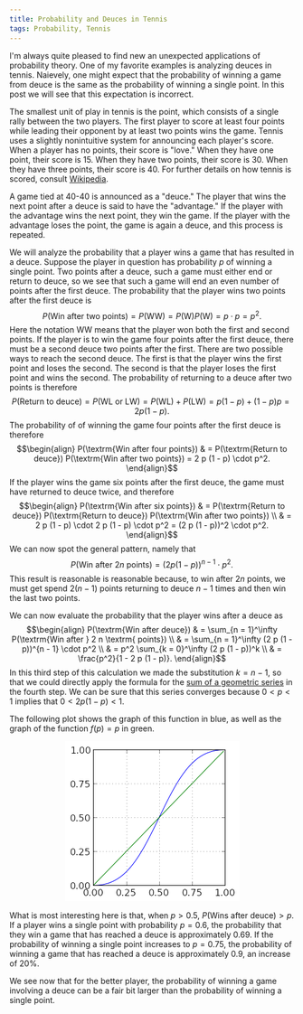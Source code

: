 ```yaml
---
title: Probability and Deuces in Tennis
tags: Probability, Tennis
---
```


I'm always quite pleased to find new an unexpected applications of probability theory.  One of my favorite examples is analyzing deuces in tennis.  Naievely, one might expect that the probability of winning a game from deuce is the same as the probability of winning a single point.  In this post we will see that this expectation is incorrect.

The smallest unit of play in tennis is the point, which consists of a single rally between the two players.  The first player to score at least four points while leading their opponent by at least two points wins the game.  Tennis uses a slightly nonintuitive system for announcing each player's score.  When a player has no points, their score is "love."  When they have one point, their score is 15.  When they have two points, their score is 30.  When they have three points, their score is 40.  For further details on how tennis is scored, consult [Wikipedia](http://en.wikipedia.org/wiki/Tennis_score).

A game tied at 40-40 is announced as a "deuce."  The player that wins the next point after a deuce is said to have the "advantage."  If the player with the advantage wins the next point, they win the game.  If the player with the advantage loses the point, the game is again a deuce, and this process is repeated.

We will analyze the probability that a player wins a game that has resulted in a deuce.  Suppose the player in question has probability $p$ of winning a single point.  Two points after a deuce, such a game must either end or return to deuce, so we see that such a game will end an even number of points after the first deuce.  The probability that the player wins two points after the first deuce is
$$P(\textrm{Win after two points}) = P(\textrm{WW}) = P(\textrm{W}) P(\textrm{W}) = p \cdot p = p^2.$$
Here the notation $\textrm{WW}$ means that the player won both the first and second points.
If the player is to win the game four points after the first deuce, there must be a second deuce two points after the first.  There are two possible ways to reach the second deuce.  The first is that the player wins the first point and loses the second.  The second is that the player loses the first point and wins the second.  The probability of returning to a deuce after two points is therefore
$$P(\textrm{Return to deuce}) = P(\textrm{WL or LW}) = P(\textrm{WL}) + P(\textrm{LW}) = p (1 - p) + (1 - p) p = 2 p (1 - p).$$
The probability of of winning the game four points after the first deuce is therefore
$$\begin{align}
P(\textrm{Win after four points})
    & = P(\textrm{Return to deuce}) P(\textrm{Win after two points})
      = 2 p (1 - p) \cdot p^2.
\end{align}$$
If the player wins the game six points after the first deuce, the game must have returned to deuce twice, and therefore
$$\begin{align}
P(\textrm{Win after six points})
    & = P(\textrm{Return to deuce}) P(\textrm{Return to deuce}) P(\textrm{Win after two points}) \\
    & = 2 p (1 - p) \cdot 2 p (1 - p) \cdot p^2
      = (2 p (1 - p))^2 \cdot p^2.
\end{align}$$
We can now spot the general pattern, namely that
$$P(\textrm{Win after } 2 n \textrm{ points}) = (2 p (1 - p))^{n - 1} \cdot p^2.$$
This result is reasonable is reasonable because, to win after $2 n$ points, we must get spend $2 (n - 1)$ points returning to deuce $n - 1$ times and then win the last two points.

We can now evaluate the probability that the player wins after a deuce as
$$\begin{align}
P(\textrm{Win after deuce})
    & = \sum_{n = 1}^\infty P(\textrm{Win after } 2 n \textrm{ points}) \\
    & = \sum_{n = 1}^\infty (2 p (1 - p))^{n - 1} \cdot p^2 \\
    & = p^2 \sum_{k = 0}^\infty (2 p (1 - p))^k \\
    & = \frac{p^2}{1 - 2 p (1 - p)}.
\end{align}$$
In this third step of this calculation we made the substitution $k = n - 1$, so that we could directly apply the formula for the [sum of a geometric series](http://en.wikipedia.org/wiki/Geometric_series#Sum) in the fourth step.  We can be sure that this series converges because $0 < p < 1$ implies that $0 < 2 p (1 - p ) < 1$.

The following plot shows the graph of this function in blue, as well as the graph of the function $f(p) = p$ in green.

<center><img src="/resources/tennis-deuces/plot.png" /></center>

What is most interesting here is that, when $p > 0.5$, $P(\textrm{Wins after deuce}) > p$.  If a player wins a single point with probability $p = 0.6$, the probability that they win a game that has reached a deuce is approximately 0.69.  If the probability of winning a single point increases to $p = 0.75$, the probability of winning a game that has reached a deuce is approximately 0.9, an increase of 20%.

We see now that for the better player, the probability of winning a game involving a deuce can be a fair bit larger than the probability of winning a single point.

<script type="text/javascript" src="http://cdn.mathjax.org/mathjax/latest/MathJax.js?config=TeX-AMS_HTML"></script>
